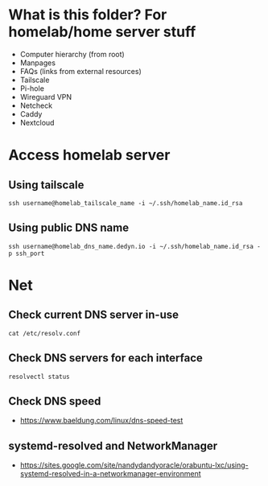 # What is this folder? For homelab/home server stuff
- Computer hierarchy (from root)
- Manpages
- FAQs (links from external resources)
- Tailscale
- Pi-hole
- Wireguard VPN
- Netcheck
- Caddy
- Nextcloud

# Access homelab server
## Using tailscale
`ssh username@homelab_tailscale_name -i ~/.ssh/homelab_name.id_rsa`

## Using public DNS name
`ssh username@homelab_dns_name.dedyn.io -i ~/.ssh/homelab_name.id_rsa -p ssh_port`

# Net
## Check current DNS server in-use
`cat /etc/resolv.conf `
## Check DNS servers for each interface
`resolvectl status`
## Check DNS speed
- https://www.baeldung.com/linux/dns-speed-test
## systemd-resolved and NetworkManager
- https://sites.google.com/site/nandydandyoracle/orabuntu-lxc/using-systemd-resolved-in-a-networkmanager-environment
